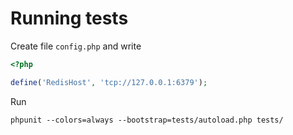 Running tests
=============

Create file ```config.php``` and write
```php
<?php

define('RedisHost', 'tcp://127.0.0.1:6379');

```

Run

```
phpunit --colors=always --bootstrap=tests/autoload.php tests/
```

